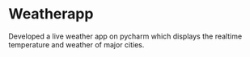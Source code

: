 # Weatherapp
Developed a live weather app on pycharm which displays the realtime temperature and weather of major cities.

